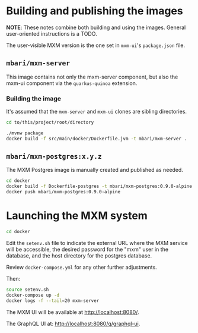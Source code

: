 # Building and publishing the images

**NOTE**: These notes combine both building and using the images.
General user-oriented instructions is a TODO.

The user-visible MXM version is the one set in `mxm-ui`'s `package.json` file.

## `mbari/mxm-server`

This image contains not only the mxm-server component,
but also the mxm-ui component via the `quarkus-quinoa` extension.

### Building the image

It's assumed that the `mxm-server` and `mxm-ui` clones are sibling directories.

```bash
cd to/this/project/root/directory

./mvnw package
docker build -f src/main/docker/Dockerfile.jvm -t mbari/mxm-server .
```

## `mbari/mxm-postgres:x.y.z`

The MXM Postgres image is manually created and published as needed.

```bash
cd docker
docker build -f Dockerfile-postgres -t mbari/mxm-postgres:0.9.0-alpine .
docker push mbari/mxm-postgres:0.9.0-alpine
```

# Launching the MXM system

```bash
cd docker
```

Edit the `setenv.sh` file to indicate
the external URL where the MXM service will be accessible,
the desired password for the "mxm" user in the database,
and the host directory for the postgres database.

Review `docker-compose.yml` for any other further adjustments.

Then:

```bash
source setenv.sh
docker-compose up -d
docker logs -f --tail=20 mxm-server
```

The MXM UI will be available at <http://localhost:8080/>.

The GraphQL UI at: <http://localhost:8080/q/graphql-ui>.
